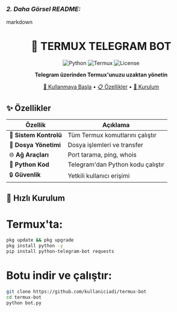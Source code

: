 ### *2. Daha Görsel README:*
markdown
# <div align="center">🤖 TERMUX TELEGRAM BOT</div>

<div align="center">
  
![Python](https://img.shields.io/badge/Python-3.8+-blue.svg)
![Termux](https://img.shields.io/badge/Termux-Supported-green.svg)
![License](https://img.shields.io/badge/License-MIT-yellow.svg)

**Telegram üzerinden Termux'unuzu uzaktan yönetin**

[🚀 Kullanmaya Başla](#kurulum) • [📋 Özellikler](#özellikler) • [🔧 Kurulum](#kurulum)

</div>

## ✨ Özellikler

| Özellik | Açıklama |
|---------|----------|
| 🔧 **Sistem Kontrolü** | Tüm Termux komutlarını çalıştır |
| 📁 **Dosya Yönetimi** | Dosya işlemleri ve transfer |
| 🌐 **Ağ Araçları** | Port tarama, ping, whois |
| 🐍 **Python Kod** | Telegram'dan Python kodu çalıştır |
| 🔒 **Güvenlik** | Yetkili kullanıcı erişimi |

## 🚀 Hızlı Kurulum


# Termux'ta:
```bash
pkg update && pkg upgrade
pkg install python -y
pip install python-telegram-bot requests
```
# Botu indir ve çalıştır:
```bash
git clone https://github.com/kullaniciadi/termux-bot
cd termux-bot
python bot.py
```
